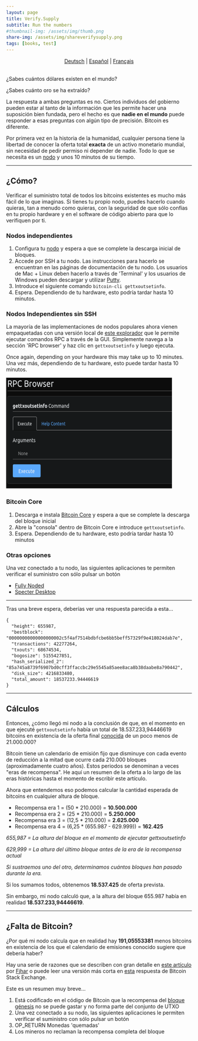 ```yaml
---
layout: page
title: Verify.Supply
subtitle: Run the numbers
#thumbnail-img: /assets/img/thumb.png
share-img: /assets/img/shareverifysupply.png
tags: [books, test]
---
```


<p align="center">
  <a href="/verify/de">Deutsch</a> |
  <a href="/verify/es">Español</a> |
  <a href="/verify/fr">Français</a> 
  <br><br>
</p>

¿Sabes cuántos dólares existen en el mundo?

¿Sabes cuánto oro se ha extraído?

La respuesta a ambas preguntas es no. Ciertos individuos del gobierno pueden estar al tanto de la información que les permite hacer una suposición bien fundada, pero el hecho es que **nadie en el mundo** puede responder a esas preguntas con algún tipo de precisión. Bitcoin es diferente. 

Por primera vez en la historia de la humanidad, cualquier persona tiene la libertad de conocer la oferta total **exacta** de un activo monetario mundial, sin necesidad de pedir permiso ni depender de nadie. Todo lo que se necesita es un [nodo](https://node.guide) y unos 10 minutos de su tiempo.  

***

## ¿Cómo?

Verificar el suministro total de todos los bitcoins existentes es mucho más fácil de lo que imaginas. Si tienes tu propio nodo, puedes hacerlo cuando quieras, tan a menudo como quieras, con la seguridad de que sólo confías en tu propio hardware y en el software de código abierto para que lo verifiquen por ti.

### Nodos independientes

1. Configura tu [nodo](/node) y espera a que se complete la descarga inicial de bloques.
2. Accede por SSH a tu nodo. Las instrucciones para hacerlo se encuentran en las páginas de documentación de tu nodo. Los usuarios de Mac + Linux deben hacerlo a través de 'Terminal' y los usuarios de Windows pueden descargar y utilizar [Putty](https://www.putty.org/).
3. Introduce el siguiente comando `bitcoin-cli gettxoutsetinfo`.
4. Espera. Dependiendo de tu hardware, esto podría tardar hasta 10 minutos.

### Nodos Independientes sin SSH

La mayoría de las implementaciones de nodos populares ahora vienen empaquetadas con una versión local de [este explorador](https://explorer.btc21.org/) que le permite ejecutar comandos RPC a través de la GUI. Simplemente navega a la sección 'RPC browser' y haz clic en `gettxoutsetinfo` y luego ejecuta.

Once again, depending on your hardware this may take up to 10 minutes.
Una vez más, dependiendo de tu hardware, esto puede tardar hasta 10 minutos.

<img src="/assets/img/RPC1.png" class=responsive width="450" height="300" maxheight="300">


### Bitcoin Core

1. Descarga e instala [Bitcoin Core](https://bitcoin.org/en/download) y espera a que se complete la descarga del bloque inicial
2. Abre la "consola" dentro de Bitcoin Core e introduce `gettxoutsetinfo`.
3. Espera. Dependiendo de tu hardware, esto podría tardar hasta 10 minutos

### Otras opciones

Una vez conectado a tu nodo, las siguientes aplicaciones te permiten verificar el suministro con sólo pulsar un botón


* [Fully Noded](https://fonta1n3.github.io/FullyNoded/)
* [Specter Desktop](https://github.com/cryptoadvance/specter-desktop)

***

Tras una breve espera, deberías ver una respuesta parecida a esta...

```
{
  "height": 655987,
  "bestblock": "00000000000000000002c5f4af7514bdbfcbe6bb5beff57329f9e418024dab7e",
  "transactions": 42277264,
  "txouts": 68674534,
  "bogosize": 5155427851,
  "hash_serialized_2": "85a745a8739f6907bd0cff3ffaccbc29e5545a85aee8aca8b38daabe8a790442",
  "disk_size": 4216833480,
  "total_amount": 18537233.94446619
}
```

***

## Cálculos

Entonces, ¿cómo llegó mi nodo a la conclusión de que, en el momento en que ejecuté `gettxoutsetinfo` había un total de 18.537.233,94446619 bitcoins en existencia de la oferta final [conocida](https://en.bitcoin.it/wiki/Controlled_supply) de un poco menos de 21.000.000? 

Bitcoin tiene un calendario de emisión fijo que disminuye con cada evento de reducción a la mitad que ocurre cada 210.000 bloques (aproximadamente cuatro años). Estos periodos se denominan a veces "eras de recompensa". He aquí un resumen de la oferta a lo largo de las eras históricas hasta el momento de escribir este artículo.

Ahora que entendemos eso podemos calcular la cantidad esperada de bitcoins en cualquier altura de bloque.

* Recompensa era 1 = (50 * 210.000) = **10.500.000**
* Recompensa era 2 = (25 * 210.000) = **5.250.000**
* Recompensa era 3 = (12,5 * 210.000) = **2.625.000**
* Recompensa era 4 = (6,25 * (655.987 - 629.999)) = **162.425**

*655,987 = La altura del bloque en el momento de ejecutar gettxoutsetinfo*  

*629,999 = La altura del último bloque antes de la era de la recompensa actual*  

*Si sustraemos uno del otro, determinamos cuántos bloques han pasado durante la era.*

Si los sumamos todos, obtenemos **18.537.425** de oferta prevista. 

Sin embargo, mi nodo calculó que, a la altura del bloque 655.987 había en realidad **18.537.233,94446619**. 

***

## ¿Falta de Bitcoin?

¿Por qué mi nodo calcula que en realidad hay **191,05553381** menos bitcoins en existencia de los que el calendario de emisiones conocido sugiere que debería haber? 

Hay una serie de razones que se describen con gran detalle en [este artículo](https://fjahr.com/posts/where-are-the-coins/) por [Fjhar](https://twitter.com/fjahr) o puede leer una versión más corta en [esta](https://bitcoin.stackexchange.com/questions/38994/will-there-be-21-million-bitcoins-eventually/38998#38998) respuesta de Bitcoin Stack Exchange.

Este es un resumen muy breve...

1. Está codificado en el código de Bitcoin que la recompensa del [bloque génesis](https://en.bitcoin.it/wiki/Genesis_block) no se puede gastar y no forma parte del conjunto de UTXO
2. Una vez conectado a su nodo, las siguientes aplicaciones le permiten verificar el suministro con sólo pulsar un botón
3. OP_RETURN Monedas 'quemadas'
4. Los mineros no reclaman la recompensa completa del bloque






